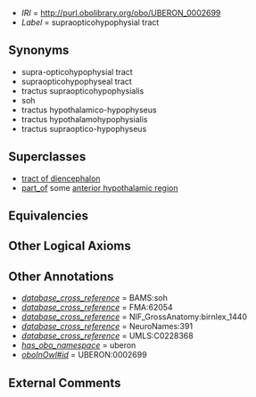  * *IRI* = http://purl.obolibrary.org/obo/UBERON_0002699
 * *Label* = supraopticohypophysial tract

## Synonyms

 * supra-opticohypophysial tract
 * supraopticohypophyseal tract
 * tractus supraopticohypophysialis
 * soh
 * tractus hypothalamico-hypophyseus
 * tractus hypothalamohypophysialis
 * tractus supraoptico-hypophyseus

## Superclasses

 * [tract of diencephalon](../../UBERON/91/UBERON_0011591.md)
 * [part_of](../../BFO/50/BFO_0000050.md) some [anterior hypothalamic region](../../UBERON/50/UBERON_0002550.md)

## Equivalencies


## Other Logical Axioms


## Other Annotations

 * *[database_cross_reference](../../ef/oboInOwl#hasDbXref.md)* = BAMS:soh
 * *[database_cross_reference](../../ef/oboInOwl#hasDbXref.md)* = FMA:62054
 * *[database_cross_reference](../../ef/oboInOwl#hasDbXref.md)* = NIF_GrossAnatomy:birnlex_1440
 * *[database_cross_reference](../../ef/oboInOwl#hasDbXref.md)* = NeuroNames:391
 * *[database_cross_reference](../../ef/oboInOwl#hasDbXref.md)* = UMLS:C0228368
 * *[has_obo_namespace](../../ce/oboInOwl#hasOBONamespace.md)* = uberon
 * *[oboInOwl#id](../../id/oboInOwl#id.md)* = UBERON:0002699

## External Comments

